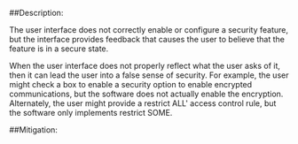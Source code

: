 ##Description:

The user interface does not correctly enable or configure a security feature, but the interface provides feedback that causes the user to believe that the feature is in a secure state.

When the user interface does not properly reflect what the user asks of it, then it can lead the user into a false sense of security. For example, the user might check a box to enable a security option to enable encrypted communications, but the software does not actually enable the encryption. Alternately, the user might provide a restrict ALL' access control rule, but the software only implements restrict SOME.

##Mitigation:
